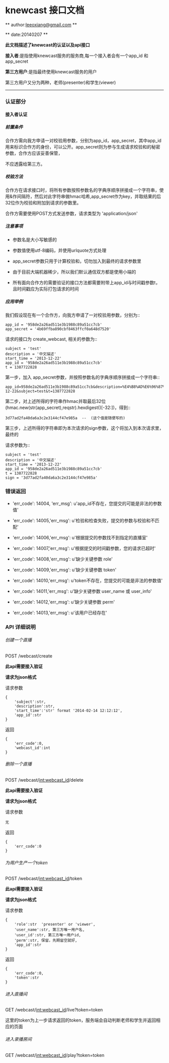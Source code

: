 # knewcast 接口文档

** author:leeoxiang@gmail.com **

** date:20140207 **

**此文档描述了knewcast的认证以及api接口**

**接入者**:是指使用knewcast服务的服务商,每一个接入者会有一个app_id 和 app_secret

**第三方用户**:是指最终使用knewcast服务的用户 

第三方用户又分为两种，老师(presenter)和学生(viewer)


***

### 认证部分

#### 接入者认证

##### 前置条件 

合作方需向我方申请一对校验用参数，分别为app_id，app_secret，其中app_id用来标识合作方的身份，可以公开。app_secret则为参与生成请求校验和的秘密参数，合作方应该妥善保管，

不应透露给第三方。

##### 校验方法

合作方在请求接口时，将所有参数按照参数名的字典序顺序拼接成一个字符串，使用&作间隔符，然后对此字符串做hmac哈希,app_secret作为key，并取结果的后32位作为校验和附加到请求的参数里。

合作方需要使用POST方式发送参数，请求类型为 'application/json'

##### 注意事项

- 参数名是大小写敏感的

- 参数值使用utf-8编码，并使用urlquote方式处理

- app_secret参数只用于计算校验和，切勿加入到最终的请求参数里

- 由于目前大端机器稀少，所以我们默认通信双方都是使用小端的

- 所有面向合作方的需要验证的接口方法都需要附带上app_id与时间戳参数t，且时间戳应为实际打包请求的时间

##### 应用举例

我们假设现在有一个合作方，向我方申请了一对校验用参数，分别为::

    app_id = '958de2a26ad511e3b1988c89a51cc7cb'
    app_secret = '4b69ffba890cbf8463ffcf0a648d7520'

请求的接口为 create_webcast, 相关的参数为::

    subject = 'test'
    description = '中文描述'
    start_time = '2013-12-22'
    app_id = '958de2a26ad511e3b1988c89a51cc7cb'
    t = 1387722828

第一步，加入 app_secret参数，并按照参数名的字典序顺序拼接成一个字符串::

    app_id=958de2a26ad511e3b1988c89a51cc7cb&description=%E4%B8%AD%E6%96%87%E6%8F%8F%E8%BF%B0&start_time=2013-12-22&subject=test&t=1387722828

第二步，对上述所得的字符串作hmac并取最后32位(hmac.new(str(app_secret),reqstr).hexdigest()[-32:])，得到::

    3d77ad2fa40da6a3c2e3144cf47e985a  --  (这个值是随便写的)

第三步，上述所得的字符串即为本次请求的sign参数，这个将加入到本次请求里，最终的

请求参数为::

    subject = 'test'
    description = '中文描述'
    start_time = '2013-12-22'
    app_id = '958de2a26ad511e3b1988c89a51cc7cb'
    t = 1387722828
    sign = '3d77ad2fa40da6a3c2e3144cf47e985a'


### 错误返回

- 'err_code': 14004, 'err_msg': u'app_id不存在，您提交的可能是非法的参数值'

- 'err_code': 14005,'err_msg': u'检验和检查失败，提交的参数与校验和不匹配' 

- 'err_code': 14006,'err_msg': u'根据提交的参数找不到指定的直播室'

- 'err_code': 14007,'err_msg': u'根据提交的时间戳参数，您的请求已超时'

- 'err_code': 14008,'err_msg': u'缺少关键参数 role'

- 'err_code': 14009,'err_msg': u'缺少关键参数 token'

- 'err_code': 14010,'err_msg': u'token不存在，您提交的可能是非法的参数值'

- 'err_code': 14011,'err_msg': u'缺少关键参数 user_name 或 user_info'

- 'err_code': 14012,'err_msg': u'缺少关键参数 perm'

- 'err_code': 14013,'err_msg': u'该用户已经存在'



### API 详细说明

###### 创建一个直播

POST /webcast/create

**此api需要接入验证**

**请求为json格式**

请求参数

```
{
	'subject':str,
	'description':str,
	'start_time':'str' format '2014-02-14 12:12:12',
	'app_id':str
}
```

返回

```
{
	'err_code':0,
	'webcast_id':int
}
```

###### 删除一个直播

POST /webcast/<int:webcast_id>/delete

**此api需要接入验证**

**请求为json格式**

请求参数

```
无
```

返回

```
{
	'err_code':0
}
```

###### 为用户生产一个token

POST /webcast/<int:webcast_id>/token

**此api需要接入验证**

**请求为json格式**

请求参数

```
{
	'role':str  'presenter' or 'viewer',
	'user_name':str, 第三方唯一用户名,
	'user_id':str, 第三方唯一用户id,
	'perm':str, 保留，先期留空就好,
	'app_id':str
}
```

返回

```
{
	'err_code':0,
	'token':str
}
```

###### 进入直播间

GET  /webcast/<int:webcast_id>/live?token=token


这里的token为上一步请求返回的token，服务端会自动判断老师和学生并返回相应的页面


###### 进入录播房间

GET /webcast/<int:webcast_id>/play?token=token


